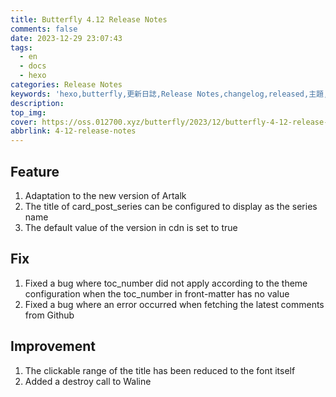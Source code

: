 ```yaml
---
title: Butterfly 4.12 Release Notes
comments: false
date: 2023-12-29 23:07:43
tags:
  - en
  - docs
  - hexo
categories: Release Notes
keywords: 'hexo,butterfly,更新日誌,Release Notes,changelog,released,主題,doc,教程,文件'
description:
top_img:
cover: https://oss.012700.xyz/butterfly/2023/12/butterfly-4-12-release-note.png
abbrlink: 4-12-release-notes
---
```


## Feature

1. Adaptation to the new version of Artalk
2. The title of card_post_series can be configured to display as the series name
3. The default value of the version in cdn is set to true

## Fix

1. Fixed a bug where toc_number did not apply according to the theme configuration when the toc_number in front-matter has no value
2. Fixed a bug where an error occurred when fetching the latest comments from Github

## Improvement

1. The clickable range of the title has been reduced to the font itself
2. Added a destroy call to Waline
